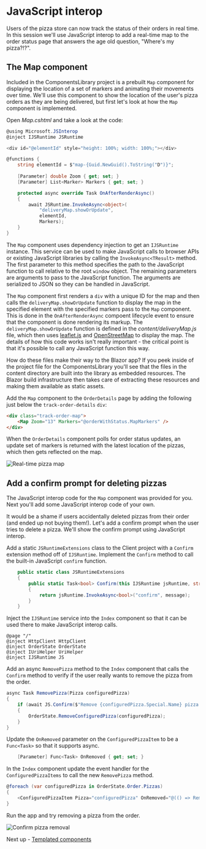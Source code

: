 # JavaScript interop

Users of the pizza store can now track the status of their orders in real time. In this session we'll use JavaScript interop to add a real-time map to the order status page that answers the age old question, "Where's my pizza?!?".

## The Map component

Included in the ComponentsLibrary project is a prebuilt `Map` component for displaying the location of a set of markers and animating their movements over time. We'll use this component to show the location of the user's pizza orders as they are being delivered, but first let's look at how the `Map` component is implemented.

Open *Map.cshtml* and take a look at the code:

```csharp
@using Microsoft.JSInterop
@inject IJSRuntime JSRuntime

<div id="@elementId" style="height: 100%; width: 100%;"></div>

@functions {
    string elementId = $"map-{Guid.NewGuid().ToString("D")}";
    
    [Parameter] double Zoom { get; set; }
    [Parameter] List<Marker> Markers { get; set; }

    protected async override Task OnAfterRenderAsync()
    {
        await JSRuntime.InvokeAsync<object>(
            "deliveryMap.showOrUpdate",
            elementId,
            Markers);
    }
}
```

The `Map` component uses dependency injection to get an `IJSRuntime` instance. This service can be used to make JavaScript calls to browser APIs or existing JavaScript libraries by calling the `InvokeAsync<TResult>` method. The first parameter to this method specifies the path to the JavaScript function to call relative to the root `window` object. The remaining parameters are arguments to pass to the JavaScript function. The arguments are serialized to JSON so they can be handled in JavaScript.

The `Map` component first renders a `div` with a unique ID for the map and then calls the `deliveryMap.showOrUpdate` function to display the map in the specified element with the specified markers pass to the `Map` component. This is done in the `OnAfterRenderAsync` compoent lifecycle event to ensure that the component is done rendering its markup. The `deliveryMap.showOrUpdate` function is defined in the *content/deliveryMap.js* file, which then uses [leaflet.js](http://leafletjs.com) and [OpenStreetMap](https://www.openstreetmap.org/) to display the map. The details of how this code works isn't really important - the critical point is that it's possible to call any JavaScript function this way.

How do these files make their way to the Blazor app? If you peek inside of the project file for the ComponentsLibrary you'll see that the files in the content directory are built into the library as embedded resources. The Blazor build infrastructure then takes care of extracting these resources and making them available as static assets.

Add the `Map` component to the `OrderDetails` page by adding the following just below the `track-order-details` `div`:

```html
<div class="track-order-map">
    <Map Zoom="13" Markers="@orderWithStatus.MapMarkers" />
</div>
```

When the `OrderDetails` component polls for order status updates, an update set of markers is returned with the latest location of the pizzas, which then gets reflected on the map.

![Real-time pizza map](https://user-images.githubusercontent.com/1874516/51807322-6018b880-227d-11e9-89e5-ef75f03466b9.gif)

## Add a confirm prompt for deleting pizzas

The JavaScript interop code for the `Map` component was provided for you. Next you'll add some JavaScript interop code of your own.

It would be a shame if users accidentally deleted pizzas from their order (and ended up not buying them!). Let's add a confirm prompt when the user tries to delete a pizza. We'll show the confirm prompt using JavaScript interop.

Add a static `JSRuntimeExtensions` class to the Client project with a `Confirm` extension method off of `IJSRuntime`. Implement the `Confirm` method to call the built-in JavaScript `confirm` function.

```csharp
    public static class JSRuntimeExtensions
    {
        public static Task<bool> Confirm(this IJSRuntime jsRuntime, string message)
        {
            return jsRuntime.InvokeAsync<bool>("confirm", message);
        }
    }
```

Inject the `IJSRuntime` service into the `Index` component so that it can be used there to make JavaScript interop calls.

```
@page "/"
@inject HttpClient HttpClient
@inject OrderState OrderState
@inject IUriHelper UriHelper
@inject IJSRuntime JS
```

Add an async `RemovePizza` method to the `Index` component that calls the `Confirm` method to verify if the user really wants to remove the pizza from the order.

```csharp
async Task RemovePizza(Pizza configuredPizza)
{
    if (await JS.Confirm($"Remove {configuredPizza.Special.Name} pizza from the order?"))
    {
        OrderState.RemoveConfiguredPizza(configuredPizza);
    }
}
```

Update the `OnRemoved` parameter on the `ConfiguredPizzaItem` to be a `Func<Task>` so that it supports async.

```csharp
    [Parameter] Func<Task> OnRemoved { get; set; }
```

In the `Index` component update the event handler for the `ConfiguredPizzaItems` to call the new `RemovePizza` method. 

```csharp
@foreach (var configuredPizza in OrderState.Order.Pizzas)
{
    <ConfiguredPizzaItem Pizza="configuredPizza" OnRemoved="@(() => RemovePizza(configuredPizza))" />
}
```

Run the app and try removing a pizza from the order.

![Confirm pizza removal](https://user-images.githubusercontent.com/1874516/51843485-06f76600-230b-11e9-91e6-517f6d78f13c.png)

Next up - [Templated components](07-templated-components.md)
